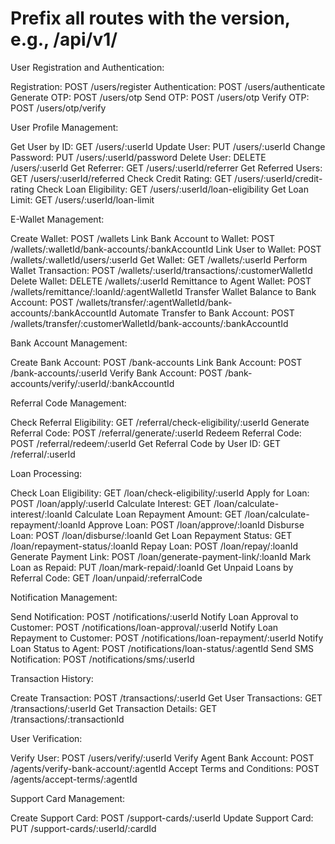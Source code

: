 # Prefix all routes with the version, e.g., /api/v1/

User Registration and Authentication:

Registration: POST /users/register
Authentication: POST /users/authenticate
Generate OTP: POST /users/otp
Send OTP: POST /users/otp
Verify OTP: POST /users/otp/verify

User Profile Management:

Get User by ID: GET /users/:userId
Update User: PUT /users/:userId
Change Password: PUT /users/:userId/password
Delete User: DELETE /users/:userId
Get Referrer: GET /users/:userId/referrer
Get Referred Users: GET /users/:userId/referred
Check Credit Rating: GET /users/:userId/credit-rating
Check Loan Eligibility: GET /users/:userId/loan-eligibility
Get Loan Limit: GET /users/:userId/loan-limit

E-Wallet Management:

Create Wallet: POST /wallets
Link Bank Account to Wallet: POST /wallets/:walletId/bank-accounts/:bankAccountId
Link User to Wallet: POST /wallets/:walletId/users/:userId
Get Wallet: GET /wallets/:userId
Perform Wallet Transaction: POST /wallets/:userId/transactions/:customerWalletId
Delete Wallet: DELETE /wallets/:userId
Remittance to Agent Wallet: POST /wallets/remittance/:loanId/:agentWalletId
Transfer Wallet Balance to Bank Account: POST /wallets/transfer/:agentWalletId/bank-accounts/:bankAccountId
Automate Transfer to Bank Account: POST /wallets/transfer/:customerWalletId/bank-accounts/:bankAccountId

Bank Account Management:

Create Bank Account: POST /bank-accounts
Link Bank Account: POST /bank-accounts/:userId
Verify Bank Account: POST /bank-accounts/verify/:userId/:bankAccountId

Referral Code Management:

Check Referral Eligibility: GET /referral/check-eligibility/:userId
Generate Referral Code: POST /referral/generate/:userId
Redeem Referral Code: POST /referral/redeem/:userId
Get Referral Code by User ID: GET /referral/:userId

Loan Processing:

Check Loan Eligibility: GET /loan/check-eligibility/:userId
Apply for Loan: POST /loan/apply/:userId
Calculate Interest: GET /loan/calculate-interest/:loanId
Calculate Loan Repayment Amount: GET /loan/calculate-repayment/:loanId
Approve Loan: POST /loan/approve/:loanId
Disburse Loan: POST /loan/disburse/:loanId
Get Loan Repayment Status: GET /loan/repayment-status/:loanId
Repay Loan: POST /loan/repay/:loanId
Generate Payment Link: POST /loan/generate-payment-link/:loanId
Mark Loan as Repaid: PUT /loan/mark-repaid/:loanId
Get Unpaid Loans by Referral Code: GET /loan/unpaid/:referralCode

Notification Management:

Send Notification: POST /notifications/:userId
Notify Loan Approval to Customer: POST /notifications/loan-approval/:userId
Notify Loan Repayment to Customer: POST /notifications/loan-repayment/:userId
Notify Loan Status to Agent: POST /notifications/loan-status/:agentId
Send SMS Notification: POST /notifications/sms/:userId

Transaction History:

Create Transaction: POST /transactions/:userId
Get User Transactions: GET /transactions/:userId
Get Transaction Details: GET /transactions/:transactionId

User Verification:

Verify User: POST /users/verify/:userId
Verify Agent Bank Account: POST /agents/verify-bank-account/:agentId
Accept Terms and Conditions: POST /agents/accept-terms/:agentId

Support Card Management:

Create Support Card: POST /support-cards/:userId
Update Support Card: PUT /support-cards/:userId/:cardId
